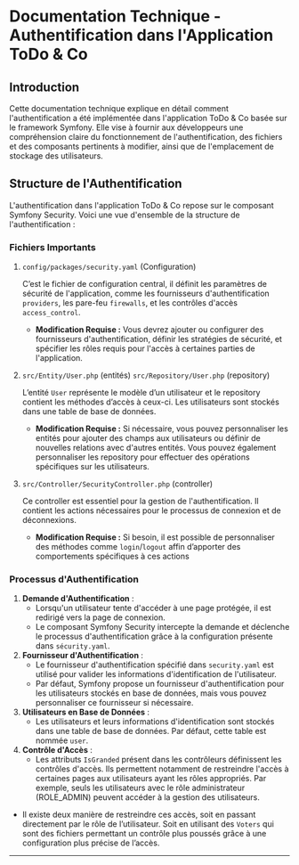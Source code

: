 # Documentation Technique - Authentification dans l'Application ToDo & Co

## Introduction

Cette documentation technique explique en détail comment l'authentification a été implémentée dans l'application ToDo & Co basée sur le framework Symfony. Elle vise à fournir aux développeurs une compréhension claire du fonctionnement de l'authentification, des fichiers et des composants pertinents à modifier, ainsi que de l'emplacement de stockage des utilisateurs.

## Structure de l'Authentification

L'authentification dans l'application ToDo & Co repose sur le composant Symfony Security. Voici une vue d'ensemble de la structure de l'authentification :

### Fichiers Importants

1. `config/packages/security.yaml` (Configuration)
    
    C’est le fichier de configuration central, il définit les paramètres de sécurité de l'application, comme les fournisseurs d'authentification `providers`, les pare-feu `firewalls`, et les contrôles d'accès `access_control`.
    
    - **Modification Requise :** Vous devrez ajouter ou configurer des fournisseurs d'authentification, définir les stratégies de sécurité, et spécifier les rôles requis pour l'accès à certaines parties de l'application.
2. `src/Entity/User.php` (entités)
`src/Repository/User.php` (repository)
    
    L’entité `User` représente le modèle d’un utilisateur et le repository contient les méthodes d’accès à ceux-ci. Les utilisateurs sont stockés dans une table de base de données.
    
    - **Modification Requise :** Si nécessaire, vous pouvez personnaliser les entités pour ajouter des champs aux utilisateurs ou définir de nouvelles relations avec d'autres entités. Vous pouvez également personnaliser les repository pour effectuer des opérations spécifiques sur les utilisateurs.
3. `src/Controller/SecurityController.php` (controller)
    
    Ce controller est essentiel pour la gestion de l'authentification. Il contient les actions nécessaires pour le processus de connexion et de déconnexions.
    
    - **Modification Requise :** Si besoin, il est possible de personnaliser des méthodes comme `login`/`logout` affin d’apporter des comportements spécifiques à ces actions

### Processus d'Authentification

1. **Demande d'Authentification** :
    - Lorsqu'un utilisateur tente d'accéder à une page protégée, il est redirigé vers la page de connexion.
    - Le composant Symfony Security intercepte la demande et déclenche le processus d'authentification grâce à la configuration présente dans `sécurity.yaml`.
2. **Fournisseur d'Authentification** :
    - Le fournisseur d'authentification spécifié dans `security.yaml` est utilisé pour valider les informations d'identification de l'utilisateur.
    - Par défaut, Symfony propose un fournisseur d'authentification pour les utilisateurs stockés en base de données, mais vous pouvez personnaliser ce fournisseur si nécessaire.
3. **Utilisateurs en Base de Données** :
    - Les utilisateurs et leurs informations d'identification sont stockés dans une table de base de données. Par défaut, cette table est nommée `user`.
4. **Contrôle d'Accès** :
    - Les attributs `IsGranded` présent dans les contrôleurs définissent les contrôles d'accès. Ils permettent notamment de restreindre l'accès à certaines pages aux utilisateurs ayant les rôles appropriés. Par exemple, seuls les utilisateurs avec le rôle administrateur (ROLE_ADMIN) peuvent accéder à la gestion des utilisateurs.
- Il existe deux  manière de restreindre ces accès, soit en passant directement par le rôle de l’utilisateur. Soit en utilisant des `Voters` qui sont des fichiers permettant un contrôle plus poussés grâce à une configuration plus précise de l’accès.
---